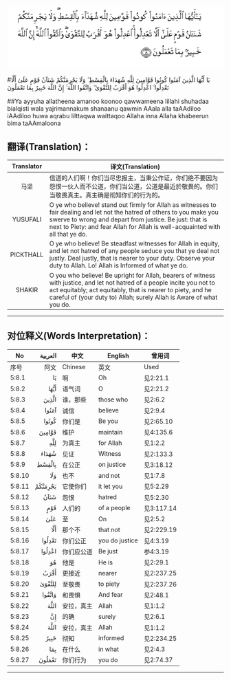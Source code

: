 ![005:008](images/005_008.gif)

#يَا أَيُّهَا الَّذِينَ آمَنُوا كُونُوا قَوَّامِينَ لِلَّهِ شُهَدَاءَ بِالْقِسْطِ ۖ وَلَا يَجْرِمَنَّكُمْ شَنَآنُ قَوْمٍ عَلَىٰ أَلَّا تَعْدِلُوا ۚ اعْدِلُوا هُوَ أَقْرَبُ لِلتَّقْوَىٰ ۖ وَاتَّقُوا اللَّهَ ۚ إِنَّ اللَّهَ خَبِيرٌ بِمَا تَعْمَلُونَ 

##Ya ayyuha allatheena amanoo koonoo qawwameena lillahi shuhadaa bialqisti wala yajrimannakum shanaanu qawmin AAala alla taAAdiloo iAAdiloo huwa aqrabu lilttaqwa waittaqoo Allaha inna Allaha khabeerun bima taAAmaloona 

## 翻译(Translation)：

| Translator | 译文(Translation)                                            |
| :--------: | ------------------------------------------------------------ |
|    马坚    | 信道的人们啊！你们当尽忠报主，当秉公作证，你们绝不要因为怨恨一伙人而不公道，你们当公道，公道是最近於敬畏的。你们当敬畏真主。真主确是彻知你们的行为的。 |
|  YUSUFALI  | O ye who believe! stand out firmly for Allah as witnesses to fair dealing and let not the hatred of others to you make you swerve to wrong and depart from justice. Be just: that is next to Piety: and fear Allah for Allah is well-acquainted with all that ye do. |
| PICKTHALL  | O ye who believe! Be steadfast witnesses for Allah in equity, and let not hatred of any people seduce you that ye deal not justly. Deal justly, that is nearer to your duty. Observe your duty to Allah. Lo! Allah is Informed of what ye do. |
|   SHAKIR   | O you who believe! Be upright for Allah, bearers of witness with justice, and let not hatred of a people incite you not to act equitably; act equitably, that is nearer to piety, and he careful of (your duty to) Allah; surely Allah is Aware of what you do. |

---

## 对位释义(Words Interpretation)：

| No   | العربية | 中文    | English | 曾用词 |
| ---- | ------: | ------- | ------- | ------ |
| 序号 |    阿文 | Chinese | 英文    | Used   |
| 5:8.1  | يَا      | 啊         | Oh             | 见2:21.1   |
| 5:8.2  | أَيُّهَا    | 语气词     | O              | 见2:21.2   |
| 5:8.3  | الَّذِينَ   | 谁，那些   | those who      | 见2:6.2    |
| 5:8.4  | آمَنُوا   | 诚信       | believe        | 见2:9.4    |
| 5:8.5  | كُونُوا   | 你们是     | Be you         | 见2:65.10  |
| 5:8.6  | قَوَّامِينَ  | 维护       | maintain       | 见4:135.6  |
| 5:8.7  | لِلَّهِ     | 为真主     | for Allah      | 见1:2.2    |
| 5:8.8  | شُهَدَاءَ   | 见证       | Witness        | 见2:133.3  |
| 5:8.9  | بِالْقِسْطِ  | 在公正     | on justice     | 见3:18.12  |
| 5:8.10 | وَلَا     | 也不       | and not        | 见1:7.8    |
| 5:8.11 | يَجْرِمَنَّكُمْ | 它使你们   | it let you     | 见5:2.29   |
| 5:8.12 | شَنَآنُ    | 怨恨       | hatred         | 见5:2.30   |
| 5:8.13 | قَوْمٍ     | 人们的     | of a people    | 见3:117.14 |
| 5:8.14 | عَلَىٰ     | 至         | On             | 见2:5.2    |
| 5:8.15 | أَلَّا     | 那个不     | that not       | 见2:229.19 |
| 5:8.16 | تَعْدِلُوا  | 你们公正   | you do justice | 见4:3.19   |
| 5:8.17 | اعْدِلُوا  | 你们应公道 | Be just        | 参4:3.19   |
| 5:8.18 | هُوَ      | 他是       | He is          | 见2:29.1   |
| 5:8.19 | أَقْرَبُ    | 更接近     | nearer         | 见2:237.25 |
| 5:8.20 | لِلتَّقْوَىٰ  | 至敬畏     | to piety       | 见2:237.26 |
| 5:8.21 | وَاتَّقُوا  | 和畏惧     | And fear       | 见2:48.1   |
| 5:8.22 | اللَّهَ    | 安拉，真主 | Allah          | 见1:1.2    |
| 5:8.23 | إِنَّ      | 的确       | surely         | 见2:6.1    |
| 5:8.24 | اللَّهَ    | 安拉，真主 | Allah          | 见1:1.2    |
| 5:8.25 | خَبِيرٌ    | 彻知       | informed       | 见2:234.25 |
| 5:8.26 | بِمَا     | 在什么     | in what        | 见2:4.3    |
| 5:8.27 | تَعْمَلُونَ  | 你们行为   | you do         | 见2:74.37  |

---
